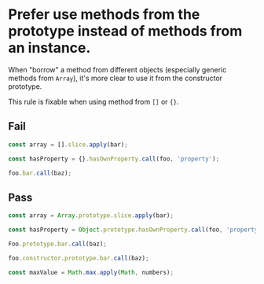 # Prefer use methods from the prototype instead of methods from an instance.

When "borrow" a method from different objects (especially generic methods from `Array`), it's more clear to use it from the constructor prototype.

This rule is fixable when using method from `[]` or `{}`.

## Fail

```js
const array = [].slice.apply(bar);
```

```js
const hasProperty = {}.hasOwnProperty.call(foo, 'property');
```

```js
foo.bar.call(baz);
```

## Pass

```js
const array = Array.prototype.slice.apply(bar);
```

```js
const hasProperty = Object.prototype.hasOwnProperty.call(foo, 'property');
```

```js
Foo.prototype.bar.call(baz);
```

```js
foo.constructor.prototype.bar.call(baz);
```

```js
const maxValue = Math.max.apply(Math, numbers);
```
